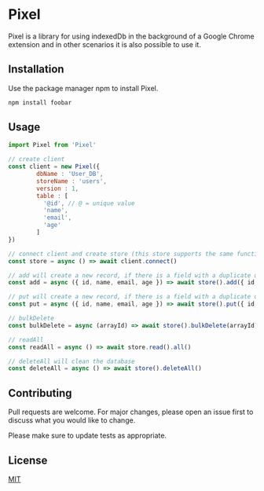 # Pixel

Pixel is a library for using indexedDb in the background of a Google Chrome extension and in other scenarios it is also possible to use it.

## Installation

Use the package manager npm to install Pixel.

```bash
npm install foobar
```

## Usage

```javascript
import Pixel from 'Pixel'

// create client
const client = new Pixel({
        dbName : 'User_DB',
        storeName : 'users',
        version : 1,
        table : [
          '@id', // @ = unique value
          'name',
          'email',
          'age'
        ]
})

// connect client and create store (this store supports the same functions as indexedDb and has some more utilities)
const store = async () => await client.connect()

// add will create a new record, if there is a field with a duplicate unique value the transaction will give an error
const add = async ({ id, name, email, age }) => await store().add({ id, name, email, age })

// put will create a new record, if there is a field with a duplicate unique value it will update the item.
const put = async ({ id, name, email, age }) => await store().put({ id, name, email, age })

// bulkDelete
const bulkDelete = async (arrayId) => await store().bulkDelete(arrayId)

// readAll
const readAll = async () => await store.read().all()

// deleteAll will clean the database
const deleteAll = async () => await store().deleteAll()
```

## Contributing

Pull requests are welcome. For major changes, please open an issue first
to discuss what you would like to change.

Please make sure to update tests as appropriate.

## License

[MIT](https://choosealicense.com/licenses/mit/)